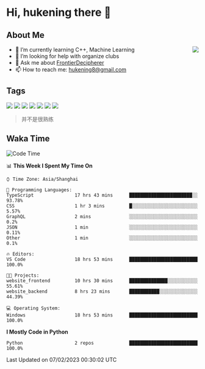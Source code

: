 # Hi, hukening there 👋

## About Me

<a href="#">
  <img align="right" src="https://github-readme-stats-git-masterrstaa-rickstaa.vercel.app/api?username=Tokyo469&count_private=true&show_icons=true&bg_color=15,f2f7fd,E0EAFC" />
</a>

- 🌱 I’m currently learning C++, Machine Learning
- 🤔 I’m looking for help with organize clubs
- 💬 Ask me about [FrontierDecipherer](https://github.com/FrontierDecipherer)
- 📫 How to reach me: hukening8@gmail.com

## Tags

![](https://img.shields.io/badge/-Python-3e74a2?style=flat-square&logo=Python&logoColor=fff)
![](https://img.shields.io/badge/-C++-00579c?style=flat-square&logo=cplusplus&logoColor=fff)
![](https://img.shields.io/badge/-Node.js-339933?style=flat-square&logo=Node.js&logoColor=fff)
![](https://img.shields.io/badge/-React-2d98ce?style=flat-square&logo=React&logoColor=fff)
![](https://img.shields.io/badge/-Linux-000000?style=flat-square&logo=Linux&logoColor=fff)
![](https://img.shields.io/badge/-MySQL-4479A1?style=flat-square&logo=MySQL&logoColor=fff)
![](https://img.shields.io/badge/-MongoDB-47A248?style=flat-square&logo=MongoDB&logoColor=fff)

> 并不是很熟练

## Waka Time

<!--START_SECTION:waka-->
![Code Time](http://img.shields.io/badge/Code%20Time-101%20hrs%2038%20mins-blue)

📊 **This Week I Spent My Time On** 

```text
⌚︎ Time Zone: Asia/Shanghai

💬 Programming Languages: 
TypeScript               17 hrs 43 mins      ███████████████████████░░   93.78% 
CSS                      1 hr 3 mins         █░░░░░░░░░░░░░░░░░░░░░░░░   5.57% 
GraphQL                  2 mins              ░░░░░░░░░░░░░░░░░░░░░░░░░   0.2% 
JSON                     1 min               ░░░░░░░░░░░░░░░░░░░░░░░░░   0.11% 
Other                    1 min               ░░░░░░░░░░░░░░░░░░░░░░░░░   0.1%

🔥 Editors: 
VS Code                  18 hrs 53 mins      █████████████████████████   100.0%

🐱‍💻 Projects: 
website_frontend         10 hrs 30 mins      ██████████████░░░░░░░░░░░   55.61% 
website_backend          8 hrs 23 mins       ███████████░░░░░░░░░░░░░░   44.39%

💻 Operating System: 
Windows                  18 hrs 53 mins      █████████████████████████   100.0%

```

**I Mostly Code in Python** 

```text
Python                   2 repos             █████████████████████████   100.0%

```



 Last Updated on 07/02/2023 00:30:02 UTC
<!--END_SECTION:waka-->
